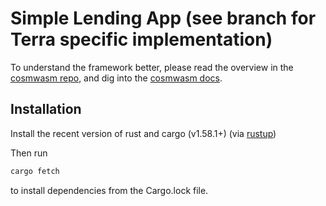 # Simple Lending App (see branch for Terra specific implementation)

To understand the framework better, please read the overview in the
[cosmwasm repo](https://github.com/CosmWasm/cosmwasm/blob/master/README.md),
and dig into the [cosmwasm docs](https://www.cosmwasm.com).

## Installation

Install the recent version of rust and cargo (v1.58.1+)
(via [rustup](https://rustup.rs/))

Then run 
```sh
cargo fetch
```
to install dependencies from the Cargo.lock file.
